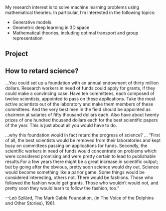 
My research interest is to solve machine learning problems using mathematical theories. In particular, I’m interested in the following topics:
- Generative models
- Geometric deep learning in 3D space
- Mathematical theories, including optimal transport and group representation


## Project



## How to retard science?

...You could set up a foundation with an annual endowment of thirty million dollars. Research workers in need of funds could apply for grants, if they could make a convincing case. Have ten committees, each composed of twelve scientists, appointed to pass on these applications. Take the most active scientists out of the laboratory and make them members of these committees. And the very best men in the field should be appointed as chairmen at salaries of fifty thousand dollars each.
Also have about twenty prizes of one hundred thousand dollars each for the best scientific papers of the year. This is just about all you would have to do. 

...why this foundation would in fact retard the progress of science? ... “First of all, the best scientists would be removed from their laboratories and kept busy on committees passing on applications for funds. Secondly, the scientific workers in need of funds would concentrate on problems which were considered promising and were pretty certain to lead to publishable results.For a few years there might be a great increase in scientific output; but by going after the obvious, pretty soon science would dry out. Science would become something like a parlor game. Some things would be considered interesting, others not. There would be fashions. Those who followed the fashion would get grants. Those who wouldn’t would not, and pretty soon they would learn to follow the fashion, too.”

--Leó Szilárd, The Mark Gable Foundation, (in The Voice of the Dolphins and Other Stories), 1961.





